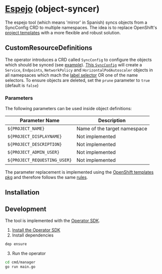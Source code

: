 # [Espejo](https://es.wikipedia.org/wiki/Espejo) (object-syncer)

The espejo tool (which means 'mirror' in Spanish) syncs objects from a SyncConfig CRD to multiple namespaces. The idea is to replace OpenShift's [project templates](https://docs.openshift.com/container-platform/3.11/admin_guide/managing_projects.html#modifying-the-template-for-new-projects) with a more flexible and robust solution.

## CustomResourceDefinitions
The operator introduces a CRD called `SyncConfig` to configure the objects which should be synced (see [example](deploy/crds/sync_v1alpha1_syncconfig_cr.yaml)).
[This `SyncConfig`](deploy/crds/sync_v1alpha1_syncconfig_cr.yaml) will create a `Service`, `Endpoints`, `NetworkPolicy` and `HorizontalPodAutoscaler` objects in all namepsaces which mach the [label selector](https://kubernetes.io/docs/reference/generated/kubernetes-api/v1.15/#labelselector-v1-meta) OR one of the name selectors.
To ensure objects are deleted, set the `prune` parameter to `true` (default is `false`)

### Parameters
The following parameters can be used inside object definitions:

| Parameter Name               | Description                  |
|------------------------------|------------------------------|
| `${PROJECT_NAME}`            | Name of the target namespace |
| `${PROJECT_DISPLAYNAME}`     | Not implemented              |
| `${PROJECT_DESCRIPTION}`     | Not implemented              |
| `${PROJECT_ADMIN_USER}`      | Not implemented              |
| `${PROJECT_REQUESTING_USER}` | Not implemented              |

The parameter replacement is implemented using the [OpenShift templates pkg](https://github.com/openshift/origin/tree/release-3.11/pkg/template/templateprocessing) and therefore follows the same [rules](https://docs.openshift.com/container-platform/3.11/dev_guide/templates.html#writing-parameters).

## Installation


## Development
The tool is implemented with the [Operator SDK](https://github.com/operator-framework/operator-sdk).

1. [Install the Operator SDK](https://github.com/operator-framework/operator-sdk/blob/master/doc/user-guide.md#install-the-operator-sdk-cli)
2. Install dependencies
```bash
dep ensure
```
3. Run the operator
```bash
cd cmd/manager
go run main.go
```
